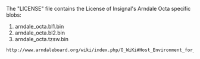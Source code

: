 The "LICENSE" file contains the License of Insignal's Arndale Octa
specific blobs:
1. arndale_octa.bl1.bin
2. arndale_octa.bl2.bin
3. arndale_octa.tzsw.bin

```
http://www.arndaleboard.org/wiki/index.php/O_WiKi#Host_Environment_for_Android
```
